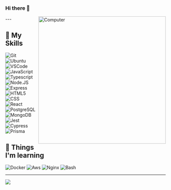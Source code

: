 ### Hi there 👋
<img src="https://raw.githubusercontent.com/MicaelliMedeiros/micaellimedeiros/master/image/computer-illustration.png" min-width="400px" max-width="400px" width="400px" align="right" alt="Computer">
---


## 🚀 My Skills
  ![Git](https://img.shields.io/badge/-Git-333333?style=flat&logo=git)
  ![Ubuntu](https://img.shields.io/badge/-Ubuntu-333333?style=flat&logo=ubuntu)
  ![VSCode](https://img.shields.io/badge/-VSCode-333333?style=flat&logo=visual-studio-code&logoColor=007ACC)
  ![JavaScript](https://img.shields.io/badge/-JavaScript-333333?style=flat&logo=javascript)
  ![Typescript](https://img.shields.io/badge/-TypeScript-333333?style=flat&logo=typescript)
  ![Node.JS](https://img.shields.io/badge/-Node.JS-333333?style=flat&logo=Node.JS&logoColor=339933)
  ![Express](https://img.shields.io/badge/-Express-333333?style=flat&logo=Express&logoColor=#000000)
  ![HTML5](https://img.shields.io/badge/-HTML5-333333?style=flat&logo=HTML5)
  ![CSS](https://img.shields.io/badge/-CSS-333333?style=flat&logo=CSS3&logoColor=1572B6)
  ![React](https://img.shields.io/badge/-React-333333?style=flat&logo=react)
  ![PostgreSQL](https://img.shields.io/badge/-PostgreSQL-333333?style=flat&logo=postgreSQL&logoColor=4169E1)
  ![MongoDB](https://img.shields.io/badge/-MongoDB-333333?style=flat&logo=mongoDB)
  ![Jest](https://img.shields.io/badge/-Jest-333333?style=flat&logo=jest&logoColor=C21325)
  ![Cypress](https://img.shields.io/badge/-Cypress-333333?style=flat&logo=cypress&logoColor=17202C)
  ![Prisma](https://img.shields.io/badge/-Prisma-333333?style=flat&logo=prisma)
 
## 📖 Things I'm learning

   ![Docker](https://img.shields.io/badge/-Docker-333333?style=flat&logo=docker)
   ![Aws](https://img.shields.io/badge/-AWS-333333?style=flat&logo=amazon-aws)
   ![Nginx](https://img.shields.io/badge/-Nginx-333333?style=flat&logo=nginx)
   ![Bash](https://img.shields.io/badge/-Bash-333333?style=flat&logo=gnubash)
  

---
<p align="left">
  <a href="https://www.linkedin.com/in/belmoreira/" alt="Linkedin">
  <img src="https://img.shields.io/badge/-Linkedin-0e76a8?style=flat-square&logo=Linkedin&logoColor=white&link=https://www.linkedin.com/in/belmoreira/" /></a>
</p>  
